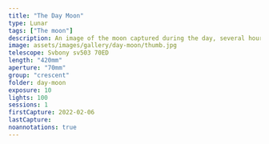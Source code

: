 ```yaml
---
title: "The Day Moon"
type: Lunar
tags: ["The moon"]
description: An image of the moon captured during the day, several hours before sunset.
image: assets/images/gallery/day-moon/thumb.jpg
telescope: Svbony sv503 70ED
length: "420mm"
aperture: "70mm"
group: "crescent"
folder: day-moon
exposure: 10
lights: 100
sessions: 1
firstCapture: 2022-02-06 
lastCapture:
noannotations: true
---
```

